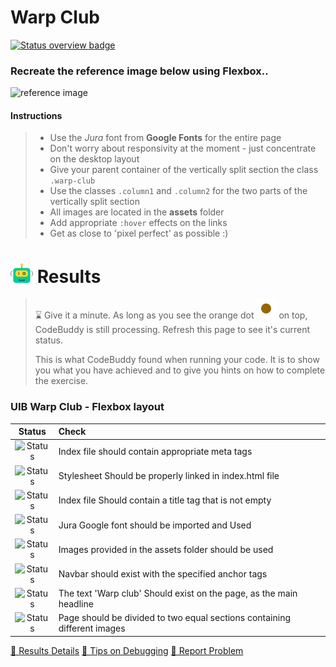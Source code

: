 # Warp Club
[![Status overview badge](../../blob/badges/.github/badges/main/badge.svg)](#-results)


### Recreate the reference image below using Flexbox..

![reference image](./assets/reference.png)

#### Instructions

> - Use the _Jura_ font from **Google Fonts** for the entire page
> - Don't worry about responsivity at the moment - just concentrate on the desktop layout
> - Give your parent container of the vertically split section the class `.warp-club`
> - Use the classes `.column1` and `.column2` for the two parts of the vertically split section
> - All images are located in the **assets** folder
> - Add appropriate `:hover` effects on the links
> - Get as close to 'pixel perfect' as possible :)

[//]: # (autograding info start)
# <img src="https://github.com/DCI-EdTech/autograding-setup/raw/main/assets/bot-large.svg" alt="" data-canonical-src="https://github.com/DCI-EdTech/autograding-setup/raw/main/assets/bot-large.svg" height="31" /> Results
> ⌛ Give it a minute. As long as you see the orange dot ![processing](https://raw.githubusercontent.com/DCI-EdTech/autograding-setup/main/assets/processing.svg) on top, CodeBuddy is still processing. Refresh this page to see it's current status.
>
> This is what CodeBuddy found when running your code. It is to show you what you have achieved and to give you hints on how to complete the exercise.


### UIB Warp Club - Flexbox layout

|                 Status                  | Check                                                                                    |
| :-------------------------------------: | :--------------------------------------------------------------------------------------- |
| ![Status](../../blob/badges/.github/badges/main/status0.svg) | Index file should contain appropriate meta tags |
| ![Status](../../blob/badges/.github/badges/main/status1.svg) | Stylesheet Should be properly linked in index.html file |
| ![Status](../../blob/badges/.github/badges/main/status2.svg) | Index file Should contain a title tag that is not empty |
| ![Status](../../blob/badges/.github/badges/main/status3.svg) | Jura Google font should be imported and Used |
| ![Status](../../blob/badges/.github/badges/main/status4.svg) | Images provided in the assets folder should be used |
| ![Status](../../blob/badges/.github/badges/main/status5.svg) | Navbar should exist with the specified anchor tags |
| ![Status](../../blob/badges/.github/badges/main/status6.svg) | The text 'Warp club' Should exist on the page, as the main headline |
| ![Status](../../blob/badges/.github/badges/main/status7.svg) | Page should be divided to two equal sections containing different images |



[🔬 Results Details](../../actions)
[🐞 Tips on Debugging](https://github.com/DCI-EdTech/autograding-setup/wiki/How-to-work-with-CodeBuddy)
[📢 Report Problem](https://docs.google.com/forms/d/e/1FAIpQLSfS8wPh6bCMTLF2wmjiE5_UhPiOEnubEwwPLN_M8zTCjx5qbg/viewform?usp=pp_url&entry.652569746=UIB-layout-warp-club)


[//]: # (autograding info end)